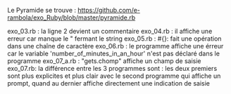 Le Pyramide se trouve : https://github.com/e-rambola/exo_Ruby/blob/master/pyramide.rb

exo_03.rb : la ligne 2 devient un commentaire
exo_04.rb : il affiche une erreur car manque le " fermant le string
exo_05.rb : #{}: fait une opération dans une chaîne de caractère
exo_06.rb : le programme affiche une érreur car le variable 'number_of_minutes_in_an_hour' n'est pas déclaré dans le programme
exo_07_a.rb : "gets.chomp" affiche un champ de saisie
exo_07.rb: la différence entre les 3 programmes sont : les deux premiers sont plus explicites et plus clair avec le second 					programme qui affiche un prompt, quand au dernier affiche directement une indication de saisie

